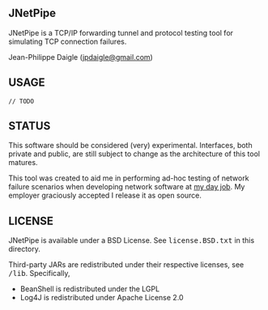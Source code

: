 ## JNetPipe
JNetPipe is a TCP/IP forwarding tunnel and protocol testing tool for 
simulating TCP connection failures.

Jean-Philippe Daigle ([jpdaigle@gmail.com](mailto://jpdaigle@gmail.com))

## USAGE
    // TODO

## STATUS
This software should be considered (very) experimental. Interfaces, both
private and public, are still subject to change as the architecture of this
tool matures.

This tool was created to aid me in performing ad-hoc testing of network failure
scenarios when developing network software at [my day job](http://www.solacesystems.com). My employer 
graciously accepted I release it as open source.

## LICENSE
JNetPipe is available under a BSD License. See 
<tt>license.BSD.txt</tt> in this directory.

Third-party JARs are redistributed under their respective 
licenses, see <tt>/lib</tt>. Specifically, 

* BeanShell is redistributed under the LGPL
* Log4J is redistributed under Apache License 2.0
